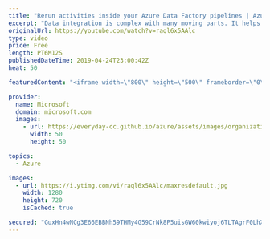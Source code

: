 ```yaml
---
title: "Rerun activities inside your Azure Data Factory pipelines | Azure Friday"
excerpt: "Data integration is complex with many moving parts. It helps organizations to combine data and complex business processes in hybrid data environments. Failures are very common in data integration workflows. This can happen due to data not arriving on time, functional code issues in your pipelines, infrastructure"
originalUrl: https://youtube.com/watch?v=raql6x5AAlc
type: video
price: Free
length: PT6M12S
publishedDateTime: 2019-04-24T23:00:42Z
heat: 50

featuredContent: "<iframe width=\"800\" height=\"500\" frameborder=\"0\" src=\"https://www.youtube.com/embed/raql6x5AAlc\" allow=\"accelerometer; autoplay; encrypted-media; gyroscope; picture-in-picture\" allowfullscreen></iframe>"

provider:
  name: Microsoft
  domain: microsoft.com
  images:
    - url: https://everyday-cc.github.io/azure/assets/images/organizations/microsoft.com-50x50.jpg
      width: 50
      height: 50

topics:
  - Azure

images:
  - url: https://i.ytimg.com/vi/raql6x5AAlc/maxresdefault.jpg
    width: 1280
    height: 720
    isCached: true

secured: "GuxHn4wNCg3E66EBBNh59THMy4G59CrNk8P5uisGW60kwiyoj6TLTAgrF0LhXWX+BMIHHi0u6INsBHTK7n2hgCfQO9dfJHLZ9NO7gZa7/9OtoZwLBJztg1cHVrkG1SNYFqEjEAvCdfKBpU0lt2/VPe4dn58HHCApA8Z2NEpteTtwQmMsQZxXGgPonfkhYpq+ss1rLviyYpaUcTAzm8P2xTdiQ7pEBtP+6chrcmio7weosiE1seCYkSdwNGuDUsNvQMQ9HIaxJqLohVYh9LJGz+HN3+NoYyjJ0Sgn5vWCnqSe9S8+qZH3suT0GI68rEmCnizkQUDbuvw3Tw+dEVsqYCoPw8UL7uutWpXfxOBgb0LJ4OYXO5z22gykW83n5fAdZIillIb3PoLNBMAhh5k9c3UCK6KsiSLN8y4THza0D7k=;l2VO9N4PfO/Q3XmiK29Eow=="
---
```


